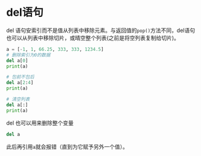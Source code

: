 # del语句

del 语句安索引而不是值从列表中移除元素。与返回值的`pop()`方法不同，del语句也可以从列表中移除切片，或晴空整个列表(之前是将空列表复制给切片)。

```python
a = [-1, 1, 66.25, 333, 333, 1234.5]
# 删除索引为0的数据
del a[0]
print(a)

# 包前不包后
del a[2:4]
print(a)

# 清空列表
del a[:]
print(a)
```

del 也可以用来删除整个变量

```python
del a
```

此后再引用`a`就会报错（直到为它赋予另外一个值）。